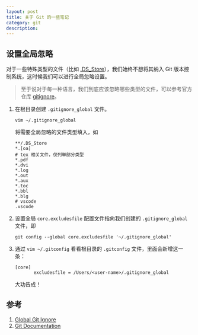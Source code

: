 ```yaml
---
layout: post
title: 关于 Git 的一些笔记
category: git
description: 
---
```


## 设置全局忽略

对于一些特殊类型的文件（比如 [.DS_Store](https://zh.wikipedia.org/zh-cn/.DS_Store)），我们始终不想将其纳入 Git 版本控制系统，这时候我们可以进行全局忽略设置。
> 至于说对于每一种语言，我们到底应该忽略哪些类型的文件，可以参考官方仓库 [gitignore](https://github.com/github/gitignore)。

1. 在根目录创建 `.gitignore_global` 文件。
    ```terminal
    vim ~/.gitignore_global
    ```
    将需要全局忽略的文件类型填入，如
    ```
    **/.DS_Store
    *.[oa]
    # tex 相关文件，仅列举部分类型
    *.pdf
    *.dvi
    *.log
    *.out
    *.aux
    *.toc
    *.bbl
    *.blg
    # vscode
    .vscode
    ```
2. 设置全局 `core.excludesfile` 配置文件指向我们创建的 `.gitignore_global` 文件，即
    ```git
    git config --global core.excludesfile '~/.gitignore_global'
    ```
3. 通过 `vim ~/.gitconfig` 看看根目录的 `.gitconfig` 文件，里面会新增这一条：
    ```
    [core]
           excludesfile = /Users/<user-name>/.gitignore_global
    ```
    大功告成！


## 参考

1. [Global Git Ignore](https://stackoverflow.com/questions/7335420/global-git-ignore)
2. [Git Documentation](https://git-scm.com/docs/gitignore)